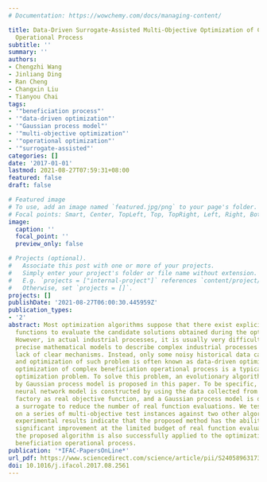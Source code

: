 ```yaml
---
# Documentation: https://wowchemy.com/docs/managing-content/

title: Data-Driven Surrogate-Assisted Multi-Objective Optimization of Complex Beneficiation
  Operational Process
subtitle: ''
summary: ''
authors:
- Chengzhi Wang
- Jinliang Ding
- Ran Cheng
- Changxin Liu
- Tianyou Chai
tags:
- '"beneficiation process"'
- '"data-driven optimization"'
- '"Gaussian process model"'
- '"multi-objective optimization"'
- '"operational optimization"'
- '"surrogate-assisted"'
categories: []
date: '2017-01-01'
lastmod: 2021-08-27T07:59:31+08:00
featured: false
draft: false

# Featured image
# To use, add an image named `featured.jpg/png` to your page's folder.
# Focal points: Smart, Center, TopLeft, Top, TopRight, Left, Right, BottomLeft, Bottom, BottomRight.
image:
  caption: ''
  focal_point: ''
  preview_only: false

# Projects (optional).
#   Associate this post with one or more of your projects.
#   Simply enter your project's folder or file name without extension.
#   E.g. `projects = ["internal-project"]` references `content/project/deep-learning/index.md`.
#   Otherwise, set `projects = []`.
projects: []
publishDate: '2021-08-27T06:00:30.445959Z'
publication_types:
- '2'
abstract: Most optimization algorithms suppose that there exist explicit evaluation
  functions to evaluate the candidate solutions obtained during the optimization process.
  However, in actual industrial processes, it is usually very difficult to build up
  precise mathematical models to describe complex industrial processes due to the
  lack of clear mechanisms. Instead, only some noisy historical data can be used,
  and optimization of such problem is often known as data-driven optimization. The
  optimization of complex beneficiation operational process is a typical data-driven
  optimization problem. To solve this problem, an evolutionary algorithm assisted
  by Gaussian process model is proposed in this paper. To be specific, a low-order
  neural network model is constructed by using the data collected from mineral processing
  factory as real objective function, and a Gaussian process model is developed as
  a surrogate to reduce the number of real function evaluations. We test the new method
  on a series of multi-objective test instances against two other algorithms. The
  experimental results indicate that the proposed method has the ability to achieve
  significant improvement at the limited budget of real function evaluations. In addition,
  the proposed algorithm is also successfully applied to the optimization of complex
  beneficiation operational process.
publication: '*IFAC-PapersOnLine*'
url_pdf: https://www.sciencedirect.com/science/article/pii/S2405896317334882
doi: 10.1016/j.ifacol.2017.08.2561
---
```

